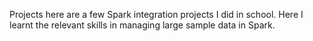 Projects here are a few Spark integration projects I did in school. Here I learnt the relevant skills in managing large sample data in Spark.
